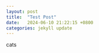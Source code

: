 ```yaml
---
layout: post
title:  "Test Post"
date:   2024-06-10 21:22:15 +0800
categories: jekyll update
---
```

cats
